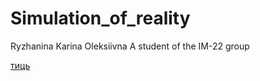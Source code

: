 # Simulation_of_reality
Ryzhanina Karina Oleksiivna
A student of the IM-22 group

[тиць](https://static.nv.ua/shared/system/Article/posters/002/413/495/original/6313a0853b8e693771a5513f92eeb5f6.jpg?q=85&stamp=20211117153425)
